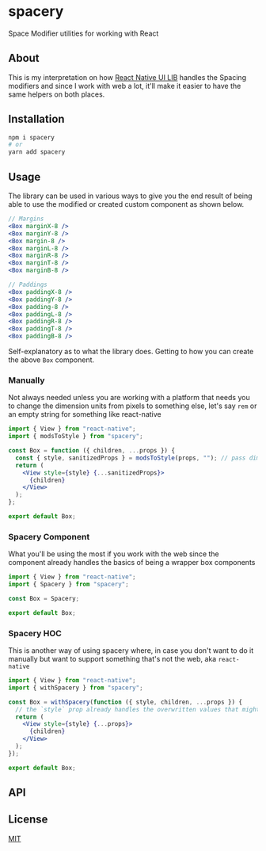 # spacery

Space Modifier utilities for working with React

## About

This is my interpretation on how [React Native UI LIB](https://wix.github.io/react-native-ui-lib/) handles the Spacing modifiers and since I work with web a lot, it'll make it easier to have the same helpers on both places.

## Installation

```sh
npm i spacery
# or
yarn add spacery
```

## Usage

The library can be used in various ways to give you the end result of being able to use the modified or created custom component as shown below.

```jsx
// Margins
<Box marginX-8 />
<Box marginY-8 />
<Box margin-8 />
<Box marginL-8 />
<Box marginR-8 />
<Box marginT-8 />
<Box marginB-8 />

// Paddings
<Box paddingX-8 />
<Box paddingY-8 />
<Box padding-8 />
<Box paddingL-8 />
<Box paddingR-8 />
<Box paddingT-8 />
<Box paddingB-8 />
```

Self-explanatory as to what the library does.
Getting to how you can create the above `Box` component.

### Manually

Not always needed unless you are working with a platform that needs you to change the dimension units from pixels to something else, let's say `rem` or an empty string for something like react-native

```jsx
import { View } from "react-native";
import { modsToStyle } from "spacery";

const Box = function ({ children, ...props }) {
  const { style, sanitizedProps } = modsToStyle(props, ""); // pass dimension as an empty string so it used the actual numbers
  return (
    <View style={style} {...sanitizedProps}>
      {children}
    </View>
  );
};

export default Box;
```

### Spacery Component

What you'll be using the most if you work with the web since the component already handles the basics of being a wrapper box components

```jsx
import { View } from "react-native";
import { Spacery } from "spacery";

const Box = Spacery;

export default Box;
```

### Spacery HOC

This is another way of using spacery where, in case you don't want to do it manually but want to support something that's not the web, aka `react-native`

```jsx
import { View } from "react-native";
import { withSpacery } from "spacery";

const Box = withSpacery(function ({ style, children, ...props }) {
  // the `style` prop already handles the overwritten values that might come from the Box component
  return (
    <View style={style} {...props}>
      {children}
    </View>
  );
});

export default Box;
```

## API

## License

[MIT](LICENSE)
